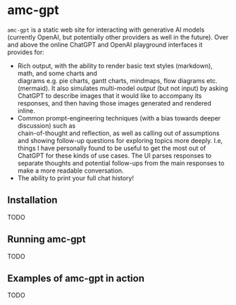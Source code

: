 # amc-gpt

`amc-gpt` is a static web site for interacting with generative AI models (currently OpenAI, but
potentially other providers as well in the future). Over and above the online ChatGPT and OpenAI
playground interfaces it provides for:

* Rich output, with the ability to render basic text styles (markdown), math, and some charts and  
  diagrams e.g. pie charts, gantt charts, mindmaps, flow diagrams etc. (mermaid). It also simulates
  multi-model *output* (but not input) by asking ChatGPT to describe images that it would like to accompany its responses, and then having those images generated and rendered inline.
* Common prompt-engineering techniques (with a bias towards deeper discussion) such as   
  chain-of-thought and reflection, as well as calling out of assumptions and showing follow-up 
  questions for exploring topics more deeply. I.e, things I have personally found to be useful to get
  the most out of ChatGPT for these kinds of use cases. The UI parses responses to separate thoughts and potential follow-ups from the main responses to make a more readable conversation.
* The ability to print your full chat history!

## Installation

TODO

## Running amc-gpt

TODO

## Examples of amc-gpt in action

TODO